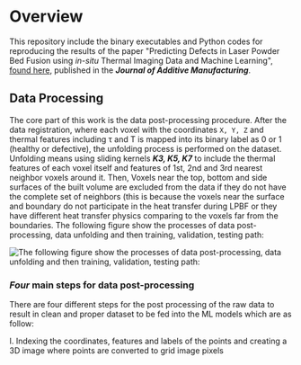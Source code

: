 
# Overview

This repository include the binary executables and Python codes for reproducing the results of the paper
"Predicting Defects in Laser Powder Bed Fusion using *in-situ* Thermal Imaging Data and Machine Learning", 
[found here](https://www.sciencedirect.com/science/article/pii/S2214860422004018), published in the ***Journal of Additive Manufacturing***.


## Data Processing

The core part of this work is the data post-processing procedure. After the data registration, where 
each voxel with the coordinates `X, Y, Z` and thermal features including &tau; and T is mapped into its binary label as
0 or 1 (healthy or defective), the unfolding process is performed on the dataset. Unfolding means 
using sliding kernels ***K3, K5, K7*** to include the thermal features of each voxel itself and features 
of 1st, 2nd and 3rd nearest neighbor voxels around it. Then, Voxels near the top, bottom and side surfaces 
of the built volume are excluded from the data if they do not have the complete set of neighbors (this is because 
the voxels near the surface and boundary do not participate in the heat transfer during LPBF or they have different
heat transfer physics comparing to the voxels far from the boundaries. The following figure show the processes of 
data post-processing, data unfolding and then training, validation, testing path: 

![The following figure show the processes of data post-processing, data unfolding and then 
training, validation, testing path:](https://github.com/sinaDFT/ML-LPBF-AM/blob/1989cb5f1559f6fb86ffd86978b8750f040f8b90/Process.PNG)

### ***Four*** main steps for data post-processing

There are four different steps for the post processing of the raw data to result in clean and proper dataset 
to be fed into the ML models which are as follow:

I. Indexing the coordinates, features and labels of the points and creating a 3D image where points are converted to grid image pixels 

        


    
